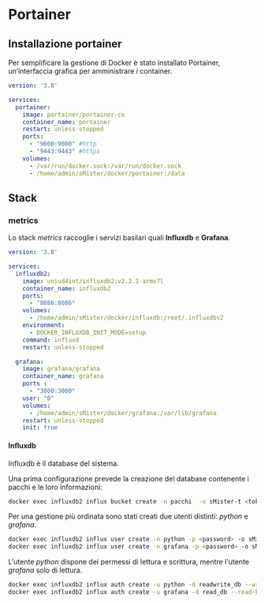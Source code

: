 
# Portainer

## Installazione portainer

Per semplificare la gestione di Docker è stato installato Portainer, un’interfaccia grafica per amministrare i container.

```yaml
version: '3.8'

services:
  portainer:
    image: portainer/portainer-ce
    container_name: portainer
    restart: unless-stopped
    ports:
      - "9000:9000" #http
      - "9443:9443" #https
    volumes:
      - /var/run/docker.sock:/var/run/docker.sock
      - /home/admin/sMister/docker/portainer:/data
```

## Stack

### metrics

Lo stack _metrics_ raccoglie i servizi basilari quali **Influxdb** e **Grafana**.

```yaml
version: '3.8'

services:
  influxdb2:
    image: uniud4iot/influxdb2:v2.2.1-armv7l
    container_name: influxdb2
    ports:
      - "8086:8086"
    volumes:
      - /home/admin/sMister/docker/influxdb:/root/.influxdbv2
    environment:
      - DOCKER_INFLUXDB_INIT_MODE=setup
    command: influxd
    restart: unless-stopped

  grafana:
    image: grafana/grafana
    container_name: grafana
    ports :
      - "3000:3000"
    user: "0"
    volumes:
      - /home/admin/sMister/docker/grafana:/var/lib/grafana
    restart: unless-stopped
    init: true
```

#### Influxdb

Influxdb è il database del sistema.

Una prima configurazione prevede la creazione del database contenente i pacchi e le loro informazioni:

```bash
docker exec influxdb2 influx bucket create -n pacchi  -o sMister-t <token>
```

Per una gestione più ordinata sono stati creati due utenti distinti: _python_ e _grafana_.

```bash
docker exec influxdb2 influx user create -n python -p <password> -o sMister -t <token>
docker exec influxdb2 influx user create -n grafana -p <password> -o sMister -t <token>
```
L'utente _python_ dispone dei permessi di lettura e scrittura, mentre l'utente _grafana_ solo di lettura.

```bash
docker exec influxdb2 influx auth create -u python -d readwrite_db --write-bucket <IDbucket> --read-bucket <IDbucket> -o sMister -t <token>
docker exec influxdb2 influx auth create -u grafana -d read_db --read-bucket <IDbucket> -o sMister -t <token>
```
